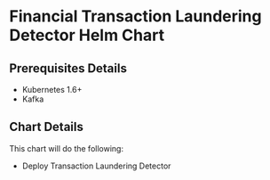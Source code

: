 # Financial Transaction Laundering Detector Helm Chart

## Prerequisites Details

* Kubernetes 1.6+
* Kafka

## Chart Details
This chart will do the following:

* Deploy Transaction Laundering Detector
